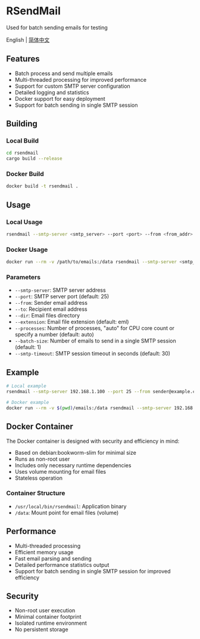 # RSendMail
Used for batch sending emails for testing

English | [简体中文](README_zh.md)

## Features

- Batch process and send multiple emails
- Multi-threaded processing for improved performance
- Support for custom SMTP server configuration
- Detailed logging and statistics
- Docker support for easy deployment
- Support for batch sending in single SMTP session

## Building

### Local Build
```bash
cd rsendmail
cargo build --release
```

### Docker Build
```bash
docker build -t rsendmail .
```

## Usage

### Local Usage
```bash
rsendmail --smtp-server <smtp_server> --port <port> --from <from_addr> --to <to_addr> --dir <email_dir> --processes <processes> --batch-size <batch_size>
```

### Docker Usage
```bash
docker run --rm -v /path/to/emails:/data rsendmail --smtp-server <smtp_server> --port <port> --from <from_addr> --to <to_addr> --dir /data --processes <processes> --batch-size <batch_size>
```

### Parameters

- `--smtp-server`: SMTP server address
- `--port`: SMTP server port (default: 25)
- `--from`: Sender email address
- `--to`: Recipient email address
- `--dir`: Email files directory
- `--extension`: Email file extension (default: eml)
- `--processes`: Number of processes, "auto" for CPU core count or specify a number (default: auto)
- `--batch-size`: Number of emails to send in a single SMTP session (default: 1)
- `--smtp-timeout`: SMTP session timeout in seconds (default: 30)

## Example

```bash
# Local example
rsendmail --smtp-server 192.168.1.100 --port 25 --from sender@example.com --to recipient@example.com --dir ./emails --processes 10 --batch-size 5

# Docker example
docker run --rm -v $(pwd)/emails:/data rsendmail --smtp-server 192.168.1.100 --port 25 --from sender@example.com --to recipient@example.com --dir /data --processes 10 --batch-size 5
```

## Docker Container

The Docker container is designed with security and efficiency in mind:

- Based on debian:bookworm-slim for minimal size
- Runs as non-root user
- Includes only necessary runtime dependencies
- Uses volume mounting for email files
- Stateless operation

### Container Structure

- `/usr/local/bin/rsendmail`: Application binary
- `/data`: Mount point for email files (volume)

## Performance

- Multi-threaded processing
- Efficient memory usage
- Fast email parsing and sending
- Detailed performance statistics output
- Support for batch sending in single SMTP session for improved efficiency

## Security

- Non-root user execution
- Minimal container footprint
- Isolated runtime environment
- No persistent storage
